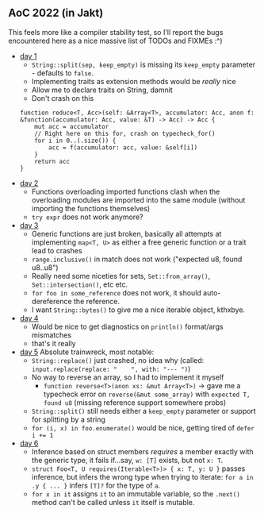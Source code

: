  ## AoC 2022 (in Jakt)

 This feels more like a compiler stability test, so I'll report the bugs encountered here as a nice massive list of TODOs and FIXMEs :^)

 - [day 1](day1)
     - `String::split(sep, keep_empty)` is missing its `keep_empty` parameter - defaults to `false`.
     - Implementing traits as extension methods would be _really_ nice
     - Allow me to declare traits on String, damnit
     - Don't crash on this
     ```jakt
     function reduce<T, Acc>(self: &Array<T>, accumulator: Acc, anon f: &function(accumulator: Acc, value: &T) -> Acc) -> Acc {
         mut acc = accumulator
         // Right here on this for, crash on typecheck_for()
         for i in 0..(.size()) {
             acc = f(accumulator: acc, value: &self[i])
         }
         return acc
     }
     ```
- [day 2](day2)
    - Functions overloading imported functions clash when the overloading modules are imported into the same module (without importing the functions themselves)
    - `try expr` does not work anymore?
- [day 3](day3)
    - Generic functions are just broken, basically all attempts at implementing `map<T, U>` as either a free generic function or a trait lead to crashes
    - `range.inclusive()` in match does not work ("expected u8, found u8..u8")
    - Really need some niceties for sets, `Set::from_array()`, `Set::intersection()`, etc etc.
    - `for foo in some_reference` does not work, it should auto-dereference the reference.
    - I want `String::bytes()` to give me a nice iterable object, kthxbye.
- [day 4](day4)
    - Would be nice to get diagnostics on `println()` format/args mismatches
    - that's it really
- [day 5](day5)
    Absolute trainwreck, most notable:
    - `String::replace()` just crashed, no idea why (called: `input.replace(replace: "    ", with: "--- ")`)
    - No way to reverse an array, so I had to implement it myself
        - `function reverse<T>(anon xs: &mut Array<T>)` -> gave me a typecheck error on `reverse(&mut some_array)` with `expected T, found u8` (missing reference support somewhere probs)
    - `String::split()` still needs either a `keep_empty` parameter or support for splitting by a string
    - `for (i, x) in foo.enumerate()` would be nice, getting tired of `defer i += 1`
- [day 6](day6)
    - Inference based on struct members _requires_ a member exactly with the generic type, it fails if...say, `w: [T]` exists, but not `x: T`.
    - `struct Foo<T, U requires(Iterable<T>)> { x: T, y: U }` passes inference, but infers the wrong type when trying to iterate: `for a in .y { ... }` infers `[T]?` for the type of `a`.
    - `for x in it` assigns `it` to an immutable variable, so the `.next()` method can't be called unless `it` itself is mutable.
